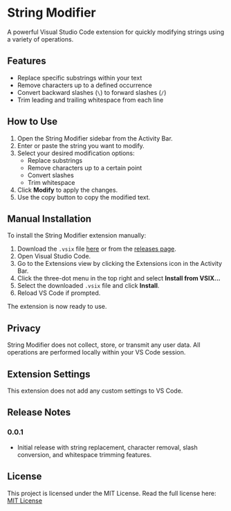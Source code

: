 # String Modifier

A powerful Visual Studio Code extension for quickly modifying strings using a variety of operations.

## Features

- Replace specific substrings within your text
- Remove characters up to a defined occurrence
- Convert backward slashes (`\`) to forward slashes (`/`)
- Trim leading and trailing whitespace from each line

## How to Use

1. Open the String Modifier sidebar from the Activity Bar.
2. Enter or paste the string you want to modify.
3. Select your desired modification options:
   - Replace substrings
   - Remove characters up to a certain point
   - Convert slashes
   - Trim whitespace
4. Click **Modify** to apply the changes.
5. Use the copy button to copy the modified text.

## Manual Installation

To install the String Modifier extension manually:

1. Download the `.vsix` file [here](https://github.com/Lee-yah/string-modfier-vs-extension/releases/download/v0.0.2/string-modifier-0.0.2.vsix) or from the [releases page](https://github.com/Lee-yah/string-modfier-vs-extension/releases).
2. Open Visual Studio Code.
3. Go to the Extensions view by clicking the Extensions icon in the Activity Bar.
4. Click the three-dot menu in the top right and select **Install from VSIX...**
5. Select the downloaded `.vsix` file and click **Install**.
6. Reload VS Code if prompted.

The extension is now ready to use.

## Privacy

String Modifier does not collect, store, or transmit any user data. All operations are performed locally within your VS Code session.

## Extension Settings

This extension does not add any custom settings to VS Code.

## Release Notes

### 0.0.1

- Initial release with string replacement, character removal, slash conversion, and whitespace trimming features.

## License

This project is licensed under the MIT License.
Read the full license here: [MIT License](./LICENSE)

